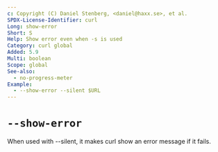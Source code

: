 ```yaml
---
c: Copyright (C) Daniel Stenberg, <daniel@haxx.se>, et al.
SPDX-License-Identifier: curl
Long: show-error
Short: S
Help: Show error even when -s is used
Category: curl global
Added: 5.9
Multi: boolean
Scope: global
See-also:
  - no-progress-meter
Example:
  - --show-error --silent $URL
---
```


# `--show-error`

When used with --silent, it makes curl show an error message if it fails.
